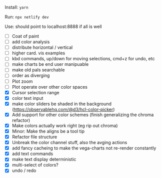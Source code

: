 Install: `yarn`

Run: `npx netlify dev`

Use: should point to localhost:8888 if all is well

- [ ] Coat of paint
- [ ] add color analysis
- [ ] distribute horizontal / vertical
- [ ] higher card. vis examples
- [ ] kbd commands, up/down for moving selections, cmd+z for undo, etc
- [ ] make charts be end user manipuable
- [ ] make old pals searchable
- [ ] order as diverging
- [ ] Plot zoom
- [ ] Plot operate over other color spaces
- [x] Cursor selection range
- [x] color text input
- [x] make color sliders be shaded in the background (https://observablehq.com/@d3/hcl-color-picker)
- [x] Add support for other color schemes (finish generalizing the chroma refactor)
- [x] Make colors actually work right (eg rip out chroma)
- [x] Minor: Make the aligns be a tool tip
- [x] Refactor file structure
- [x] Unbreak the color channel stuff, also the avging actions
- [x] add fancy cacheing to make the vega-charts not re-render constantly
- [x] add text commands
- [x] make text display deterministic
- [x] multi-select of colors?
- [x] undo / redo
